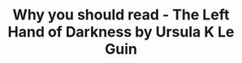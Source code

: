 ---
layout: ampstory
title: Why you should read - The Left Hand of Darkness by Ursula K Le Guin
cover:
   title: Why you should read - The Left Hand of Darkness by Ursula K Le Guin
   subtitle: A beautiful book, but best read in the depths of winter
   date: 08/20/2018
pages: 
 - layout: thirds
   middle: I recently finished this book...
 - layout: thirds
   middle: <h2>What a book!</h2>
   background: http://z2-ec2.images-amazon.com/images/P/B00YBA7PGW._SX_SCRMZZZZZZZ_V196021930_.jpg
 - layout: vertical
   image: https://www.lwcurrey.com/pictures/111270.jpg?v=1192371414    
 - background: https://bloximages.chicago2.vip.townnews.com/dailyuw.com/content/tncms/assets/v3/editorial/3/c2/3c22c40a-fcec-11e7-9cd0-afc065ba665a/5a61a158bec82.image.jpg   
---